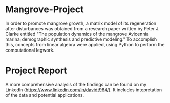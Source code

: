 # Mangrove-Project
In order to promote mangrove growth, a matrix model of its regeneration after disturbances was obtained from a research paper written by
Peter J. Clarke entitled "The population dynamics of the mangrove Avicennia marina; demographic synthesis and predictive modeling." To 
accomplish this, concepts from linear algebra were applied, using Python to perform the computational legwork.

# Project Report
A more comprehensive analysis of the findings can be found on my LinkedIn (https://www.linkedin.com/in/davidt964/). It includes intepretation
of the data and potential applications.
